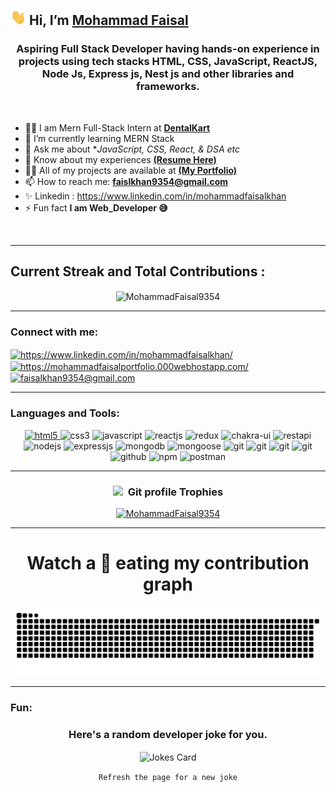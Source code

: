 <p align="left"> 
<!--   <img src="https://komarev.com/ghpvc/?username=MohammadFaisal9354&label=Profile%20views&color=0e75b6&style=flat" alt="MohammadFaisal9354" />  -->
</p>

<h2><img src="https://raw.githubusercontent.com/ABSphreak/ABSphreak/master/gifs/Hi.gif" alt="Hi" width="25px" height="25px"/> Hi, I’m  <a href="https://github.com/MohammadFaisal9354"> Mohammad Faisal </a></h2>
<p align='left'>
  <h3 align="center">Aspiring Full Stack Developer having hands-on experience in projects using tech stacks HTML, CSS, JavaScript, ReactJS, Node Js, Express js, Nest js and other libraries and frameworks.</h3>
  <p><img align="right" width="50%" src="https://www.softprodigy.com/wp-content/uploads/2021/06/JS-Development-Gif.gif" alt=""/></p>
  
</p>
</br>

- 👨‍🎓 I am Mern Full-Stack Intern at **[DentalKart](https://www.dentalkart.com/)** 
- 🌱 I’m currently learning MERN Stack
- 💬 Ask me about **JavaScript, CSS, React, & DSA etc*
- 📄 Know about my experiences **[(Resume Here)](https://drive.google.com/file/d/1716vRnJiLkq1VgZRcxKWEpew6Qta2Blr/view?usp=share_link)**
-  👨‍💻 All of my projects are available at **[(My Portfolio)](https://mohammadfaisalportfolio.000webhostapp.com/)**
- 📫 How to reach me: **faislkhan9354@gmail.com**
- ✨ Linkedin :  https://www.linkedin.com/in/mohammadfaisalkhan
- ⚡ Fun fact **I am Web_Developer 😅**

</br>
<hr>
<h2>Current Streak and Total Contributions : </h2>
<p align='center'>
<img align="center" src="https://github-readme-streak-stats.herokuapp.com/?user=MohammadFaisal9354&show_icons=true&title_color=ffffff&icon_color=79ff97&text_color=efefef&bg_color=111111" alt="MohammadFaisal9354" />
</p>
<hr>
<h3 align="left">Connect with me:</h3>
<p align="left">
    <a href="https://www.linkedin.com/in/mohammadfaisalkhan/">
        <img align="center" src="https://img.shields.io/badge/LinkedIn-0077B5?style=for-the-badge&logo=linkedin&logoColor=white" alt="https://www.linkedin.com/in/mohammadfaisalkhan/" />
    </a>
    <a href="https://mohammadfaisalportfolio.000webhostapp.com/">
        <img align="center" src="https://img.shields.io/badge/Portfolio-18A303?style=for-the-badge&logo=ionic&logoColor=white" alt="https://mohammadfaisalportfolio.000webhostapp.com/" />
    </a>
    <a title="faisalkhan9354@gmail.com" href="mailto:faisalkhan9354@gmail.com">
        <img align="center" src="https://img.shields.io/badge/Gmail-D14836?style=for-the-badge&logo=gmail&logoColor=white" alt="faisalkhan9354@gmail.com" />
    </a>
</p>
<hr>

<h3 align="left">Languages and Tools:</h3>
 <div align="center" style="display:flex,flex-wrap:wrap, gap:10px">
     <a href="https://developer.mozilla.org/en-US/docs/Glossary/HTML5"  target="_blank">
        <img src="https://img.shields.io/badge/html5-%23E34F26.svg?style=for-the-badge&logo=html5&logoColor=white"  alt="html5" />
    </a>  
  <img src = "https://img.shields.io/badge/css3-%231572B6.svg?style=for-the-badge&logo=css3&logoColor=white"  alt="css3" />
  <img src ="https://img.shields.io/badge/javascript-%23323330.svg?style=for-the-badge&logo=javascript&logoColor=%23F7DF1E"  alt="javascript" />
  <img src="https://img.shields.io/badge/React-20232A?style=for-the-badge&logo=react&logoColor=61DAFB"   alt="reactjs" />
  <img src="https://img.shields.io/badge/Redux-593D88?style=for-the-badge&logo=redux&logoColor=white"   alt="redux" />
  <img src = "https://img.shields.io/badge/chakra ui-%234ED1C5.svg?style=for-the-badge&logo=chakraui&logoColor=white"  alt="chakra-ui"/>
  <img src="https://img.shields.io/badge/rest api-%23000000.svg?style=for-the-badge&logo=flask&logoColor=white"  alt="restapi"/>
  
  <img src="https://img.shields.io/badge/Node.js-339933?style=for-the-badge&logo=nodedotjs&logoColor=white"  alt="nodejs" />
  <img src="https://img.shields.io/badge/Express.js-000000?style=for-the-badge&logo=express&logoColor=white"  alt="expressjs"/>
  <img src="https://img.shields.io/badge/MongoDB-4EA94B?style=for-the-badge&logo=mongodb&logoColor=white"  alt="mongodb"/>
  <img src="https://img.shields.io/badge/mongoose-%2300f.svg?style=for-the-badge&logo=fastify&logoColor=white"  alt="mongoose"/>
  
  <img src="https://img.shields.io/badge/heroku-%23430098.svg?style=for-the-badge&logo=heroku&logoColor=white"  alt="git"/>
   <img src="https://img.shields.io/badge/netlify-%23000000.svg?style=for-the-badge&logo=netlify&logoColor=#00C7B7"  alt="git"/>
   <img src="https://img.shields.io/badge/vercel-%23000000.svg?style=for-the-badge&logo=vercel&logoColor=whit"  alt="git"/>
   <img src="https://img.shields.io/badge/Git-f44d27?style=for-the-badge&logo=git&logoColor=white"   alt="git"/>
   <img src="https://img.shields.io/badge/GitHub-100000?style=for-the-badge&logo=github&logoColor=white"   alt="github"/>
   <img src = "https://img.shields.io/badge/NPM-%23000000.svg?style=for-the-badge&logo=npm&logoColor=white"  alt="npm"/>
   <img src ="https://img.shields.io/badge/Postman-FF6C37?style=for-the-badge&logo=postman&logoColor=white"  alt="postman"/>

</div>
<hr>
<div align="center">
<h3><b>  <img src="https://media.giphy.com/media/QaMcXSekUWx7aogAUr/giphy.gif" width="50"/>&nbsp; Git profile Trophies</b></h3>
</div>
<div align="center">
 <a href="https://github.com/ryo-ma/github-profile-trophy"><img src="https://github-profile-trophy.vercel.app/?username=MohammadFaisal9354&column=-1&margin-w=5" alt="MohammadFaisal9354" /></a>
</div>

<hr>
<div align="center">
<h1 align = 'Center'>Watch a 🐍 eating my contribution graph</h1>
<div align="center">
  <img src="https://github.com/MohammadFaisal9354/MohammadFaisal9354/blob/main/github-contribution-grid-snake.svg" alt="snake"></center>
</div>


<hr>
<h3 align="left">Fun:</h3>

    
<div align="center">
  <h3 align="center">Here's a random developer joke for you.</h3>
  <img align="center" src="https://readme-jokes.vercel.app/api?theme=react" alt="Jokes Card" />
</div>
<p align="center">
  <code>Refresh the page for a new joke</code>
</p>





<!--
**MohammadFaisal9354/MohammadFaisal9354** is a ✨ _special_ ✨ repository because its `README.md` (this file) appears on your GitHub profile.
Here are some ideas to get you started:
- 🔭 I’m currently working on ...
- 🌱 I’m currently learning ...
- 👯 I’m looking to collaborate on ...
- 🤔 I’m looking for help with ...
- 💬 Ask me about ...
- 📫 How to reach me: ...
- 😄 Pronouns: ...
- ⚡ Fun fact: ...
- 📁 Portfolio:  https://mohammadfaisalportfolio.000webhostapp.com/
[![GitHub Streak](https://streak-stats.demolab.com/?user=MohammadFaisal9354)](https://git.io/streak-stats)   or 
<p align="center"><img align="center" src="https://github-readme-streak-stats.herokuapp.com/?user=MohammadFaisal9354&theme=tokyonight" alt="faisalkhan9354" /></p>
both above 2 working fine


[![GitHub Streak](https://streak-stats.demolab.com/?user=MohammadFaisal9354&theme=dark)](https://git.io/streak-stats)
-->
